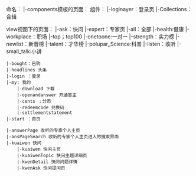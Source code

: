 命名：
|-components模板的页面：
组件：
	|-loginayer：登录页
	|-Collections：合辑


view视图下的页面：
	|-ask：快问
	|-expert：专家页
			|-all：全部
			|-health:健康
			|-workplace：职场
			|-top；top100
			|-onetoone:一对一
			|-strength：实力榜
			|-newlist：新晋榜
			|-talent：才华榜
			|-polupar_Science:科普
	|-listen：收听
	|-small_talk:小讲
	
	|-bought：已购
	|-headlines 头条
	|-login ：登录
	|-my: 我的
		|-download 下载
		|-openandanswer 开通答主
		|-cents ；分币
		|-redeemcode 兑换码
		|-settlementstatement
	|-start ：首页

	|-answerPage 收听的专家个人主页
	|-ansPageSearch 收听的专家个人主页进入的搜索界面
	|-kuaiwen 快问
		|-kuaiwen 快问主页
		|-kuaiwenTopic 快问主题详细页
		|-kwenDetail 快问问题详情
		|-kwenAsk 快问提问页
